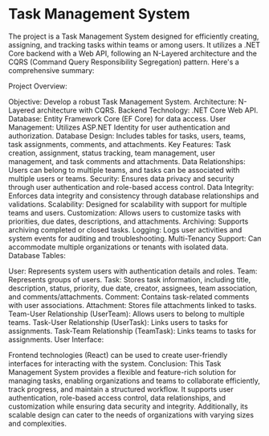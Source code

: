 # Task Management System
The project is a Task Management System designed for efficiently creating, assigning, and tracking tasks within teams or among users. It utilizes a .NET Core backend with a Web API, following an N-Layered architecture and the CQRS (Command Query Responsibility Segregation) pattern. Here's a comprehensive summary:

Project Overview:

Objective: Develop a robust Task Management System.
Architecture: N-Layered architecture with CQRS.
Backend Technology: .NET Core Web API.
Database: Entity Framework Core (EF Core) for data access.
User Management: Utilizes ASP.NET Identity for user authentication and authorization.
Database Design: Includes tables for tasks, users, teams, task assignments, comments, and attachments.
Key Features: Task creation, assignment, status tracking, team management, user management, and task comments and attachments.
Data Relationships: Users can belong to multiple teams, and tasks can be associated with multiple users or teams.
Security: Ensures data privacy and security through user authentication and role-based access control.
Data Integrity: Enforces data integrity and consistency through database relationships and validations.
Scalability: Designed for scalability with support for multiple teams and users.
Customization: Allows users to customize tasks with priorities, due dates, descriptions, and attachments.
Archiving: Supports archiving completed or closed tasks.
Logging: Logs user activities and system events for auditing and troubleshooting.
Multi-Tenancy Support: Can accommodate multiple organizations or tenants with isolated data.
Database Tables:

User: Represents system users with authentication details and roles.
Team: Represents groups of users.
Task: Stores task information, including title, description, status, priority, due date, creator, assignees, team association, and comments/attachments.
Comment: Contains task-related comments with user associations.
Attachment: Stores file attachments linked to tasks.
Team-User Relationship (UserTeam): Allows users to belong to multiple teams.
Task-User Relationship (UserTask): Links users to tasks for assignments.
Task-Team Relationship (TeamTask): Links teams to tasks for assignments.
User Interface:

Frontend technologies (React) can be used to create user-friendly interfaces for interacting with the system.
Conclusion:
This Task Management System provides a flexible and feature-rich solution for managing tasks, enabling organizations and teams to collaborate efficiently, track progress, and maintain a structured workflow. It supports user authentication, role-based access control, data relationships, and customization while ensuring data security and integrity. Additionally, its scalable design can cater to the needs of organizations with varying sizes and complexities.
